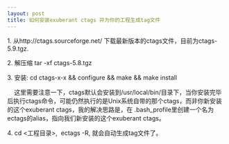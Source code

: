 ```yaml
---
layout: post
title: 如何安装exuberant ctags 并为你的工程生成tag文件
---
```

<p>1. 从http://ctags.sourceforge.net/ 下载最新版本的ctags文件，目前为ctags-5.9.tgz.</p>
<p>2. 解压缩 tar -xf ctags-5.8.tgz</p>
<p>3. 安装: cd ctags-x-x &amp;&amp; configure &amp;&amp; make &amp;&amp; make install</p>
<p>&nbsp; &nbsp; 这里需要注意一下，ctags默认会安装到/usr/local/bin/目录下，当你安装完毕后执行ctags命令，可能仍然执行的是Unix系统自带的那个ctags，而非你新安装的这个exuberant ctags，我的解决思路是，在 .bash_profile里创建一个名为 ectags的alias，指向我们新安装的这个exuberant ctags。</p>
<p>4. cd &lt;工程目录&gt;, &nbsp;ectags -R, 就会自动生成tag文件了。</p>
<p><span style="white-space: pre;">	</span></p>
<p>&nbsp;</p>
